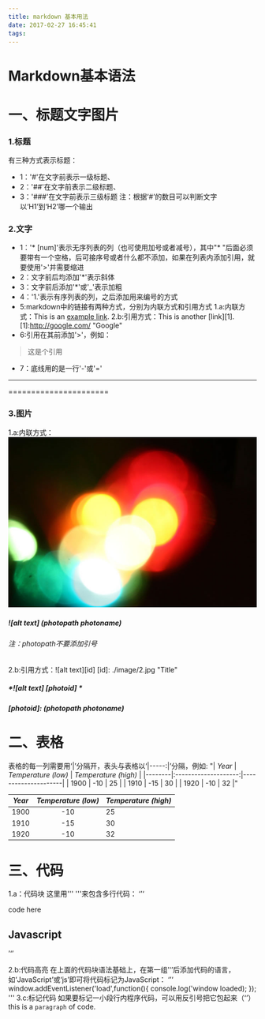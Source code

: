 ```yaml
---
title: markdown 基本用法
date: 2017-02-27 16:45:41
tags:
---
```

# Markdown基本语法
# 一、标题文字图片
### 1.标题
有三种方式表示标题：
* 1：'#'在文字前表示一级标题、
* 2：'##'在文字前表示二级标题、
* 3：'###'在文字前表示三级标题
注：根据‘#’的数目可以判断文字以‘H1’到‘H2’哪一个输出
### 2.文字
* 1：'* [num]'表示无序列表的列（也可使用加号或者减号），其中"* "后面必须要带有一个空格，后可接序号或者什么都不添加，如果在列表内添加引用，就要使用'>'并需要缩进
* 2：文字前后均添加'*'表示斜体
* 3：文字前后添加'*'或'_'表示加粗
* 4：'1.'表示有序列表的列，之后添加用来编号的方式
* 5:markdown中的链接有两种方式，分别为内联方式和引用方式
	1.a:内联方式：This is an [example link](http://example.com/).
	2.b:引用方式：This is another [link][1].
[1]:http://google.com/ "Google"
* 6:引用在其前添加'>'，例如：
> 这是个引用
* 7：底线用的是一行'-'或'='
----------------------
======================

### 3.图片
1.a:内联方式：!["title"]( ./image/1.jpg "Title")
   ##### _*![alt text] (photopath photoname)*_
###### 注：photopath不要添加引号
2.b:引用方式：![alt text][id]
[id]: ./image/2.jpg "Title"
   ##### _*![alt text] [photoid] *_
   ##### _*[photoid]: (photopath photoname)*_

# 二、表格
表格的每一列需要用‘|’分隔开，表头与表格以‘|-----:|’分隔，例如:
"| *Year* | *Temperature (low)* | *Temperature (high)* |
|--------|:--------------------:|---------------------|
| 1900 | -10 | 25 |
| 1910 | -15 | 30 |
| 1920 | -10 | 32 |"

| *Year* | *Temperature (low)* | *Temperature (high)* |
|--------|:--------------------:|--------------------|
| 1900 | -10 | 25 |
| 1910 | -15 | 30 |
| 1920 | -10 | 32 |

# 三、代码
1.a：代码块
这里用''' '''来包含多行代码：
‘’‘
<p>code here</p>
<h2>Javascript</h2>
’‘’

2.b:代码高亮
在上面的代码块语法基础上，在第一组’‘’后添加代码的语言，如‘JavaScript’或‘js’即可将代码标记为JavaScript：
‘’‘
window.addEventListener('load',function(){
	console.log('window loaded);
});
'''
3.c:标记代码
如果要标记一小段行内程序代码，可以用反引号把它包起来（‘’）
this is a `paragraph` of code.


